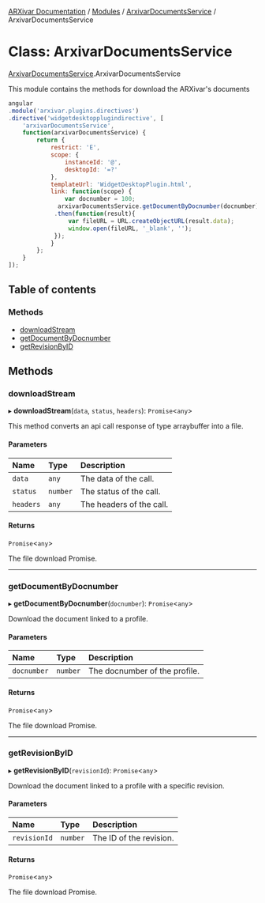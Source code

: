 [ARXivar Documentation](../README.md) / [Modules](../modules.md) / [ArxivarDocumentsService](../modules/ArxivarDocumentsService.md) / ArxivarDocumentsService

# Class: ArxivarDocumentsService

[ArxivarDocumentsService](../modules/ArxivarDocumentsService.md).ArxivarDocumentsService

This module contains the methods for download the ARXivar's documents
```javascript
angular
.module('arxivar.plugins.directives')
.directive('widgetdesktopplugindirective', [
	'arxivarDocumentsService',
	function(arxivarDocumentsService) {
		return {
			restrict: 'E',
			scope: {
				instanceId: '@',
				desktopId: '=?'
			},
			templateUrl: 'WidgetDesktopPlugin.html',
			link: function(scope) {
				var docnumber = 100;
              arxivarDocumentsService.getDocumentByDocnumber(docnumber)
             .then(function(result){
                 var fileURL = URL.createObjectURL(result.data);
                 window.open(fileURL, '_blank', '');
             });
			}
		};
	}
]);
```

## Table of contents

### Methods

- [downloadStream](ArxivarDocumentsService.ArxivarDocumentsService-1.md#downloadstream)
- [getDocumentByDocnumber](ArxivarDocumentsService.ArxivarDocumentsService-1.md#getdocumentbydocnumber)
- [getRevisionByID](ArxivarDocumentsService.ArxivarDocumentsService-1.md#getrevisionbyid)

## Methods

### downloadStream

▸ **downloadStream**(`data`, `status`, `headers`): `Promise`<`any`\>

This method converts an api call response of type arraybuffer into a file.

#### Parameters

| Name | Type | Description |
| :------ | :------ | :------ |
| `data` | `any` | The data of the call. |
| `status` | `number` | The status of the call. |
| `headers` | `any` | The headers of the call. |

#### Returns

`Promise`<`any`\>

The file download Promise.

___

### getDocumentByDocnumber

▸ **getDocumentByDocnumber**(`docnumber`): `Promise`<`any`\>

Download the document linked to a profile.

#### Parameters

| Name | Type | Description |
| :------ | :------ | :------ |
| `docnumber` | `number` | The docnumber of the profile. |

#### Returns

`Promise`<`any`\>

The file download Promise.

___

### getRevisionByID

▸ **getRevisionByID**(`revisionId`): `Promise`<`any`\>

Download the document linked to a profile with a specific revision.

#### Parameters

| Name | Type | Description |
| :------ | :------ | :------ |
| `revisionId` | `number` | The ID of the revision. |

#### Returns

`Promise`<`any`\>

The file download Promise.

